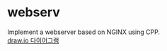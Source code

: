 # webserv
Implement a webserver based on NGINX using CPP.
<br>
[draw.io 다이어그램](https://drive.google.com/file/d/1_fY_ylIGUm4omG0wMn2D2uIORfJOuQ4a/view?usp=drive_link)
